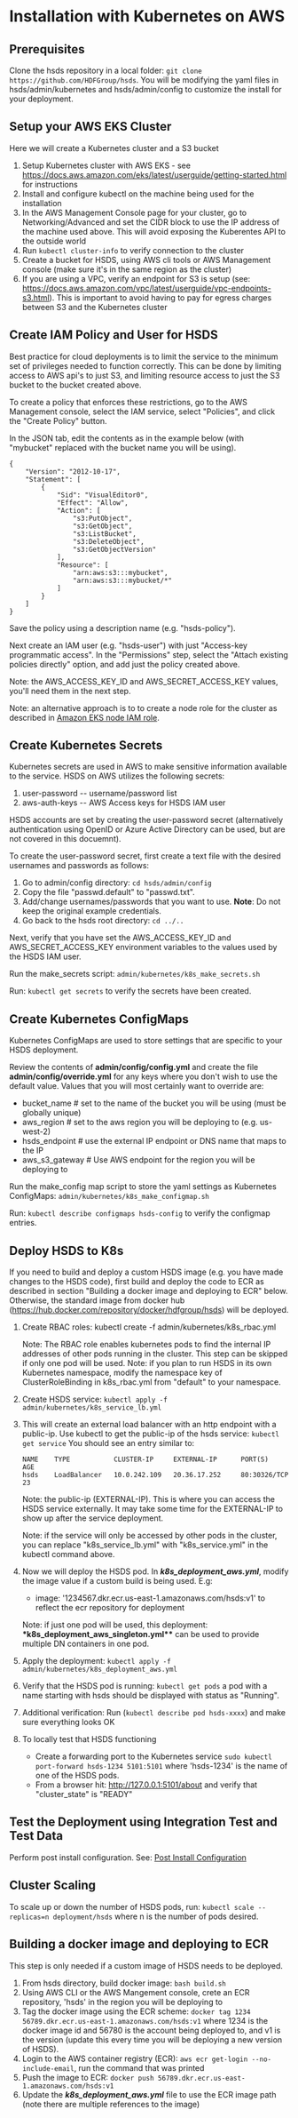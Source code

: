 # Installation with Kubernetes on AWS

## Prerequisites

Clone the hsds repository in a local folder: `git clone https://github.com/HDFGroup/hsds`. You will be modifying
the yaml files in hsds/admin/kubernetes and hsds/admin/config to customize the install for your deployment.

## Setup your AWS EKS Cluster

Here we will create a Kubernetes cluster and a S3 bucket

1. Setup Kubernetes cluster with AWS EKS - see <https://docs.aws.amazon.com/eks/latest/userguide/getting-started.html> for instructions
2. Install and configure kubectl on the machine being used for the installation
3. In the AWS Management Console page for your cluster, go to Networking/Advanced and set the CIDR block to use the
   IP address of the machine used above. This will avoid exposing the Kuberentes API to the outside world
4. Run `kubectl cluster-info` to verify connection to the cluster
5. Create a bucket for HSDS, using AWS cli tools or AWS Management console (make sure it's in the same region as the cluster)
6. If you are using a VPC, verify an endpoint for S3 is setup (see: <https://docs.aws.amazon.com/vpc/latest/userguide/vpc-endpoints-s3.html>). This is important to avoid having to pay for egress charges between S3 and the Kubernetes cluster

## Create IAM Policy and User for HSDS

Best practice for cloud deployments is to limit the service to the minimum set of privileges
needed to function correctly. This can be done by limiting access to AWS api's to just S3,
and limiting resource access to just the S3 bucket to the bucket created above.

To create a policy that enforces these restrictions, go to the AWS Management console, select the
IAM service, select "Policies", and click the "Create Policy" button.

In the JSON tab, edit the contents as in the example below (with "mybucket" replaced with the bucket
name you will be using).

    {
        "Version": "2012-10-17",
        "Statement": [
            {
                "Sid": "VisualEditor0",
                "Effect": "Allow",
                "Action": [
                    "s3:PutObject",
                    "s3:GetObject",
                    "s3:ListBucket",
                    "s3:DeleteObject",
                    "s3:GetObjectVersion"
                ],
                "Resource": [
                    "arn:aws:s3:::mybucket",
                    "arn:aws:s3:::mybucket/*"
                ]
            }
        ]
    }

Save the policy using a description name (e.g. "hsds-policy").

Next create an IAM user (e.g. "hsds-user") with just "Access-key programmatic access". In the "Permissions" step, select the "Attach existing policies directly" option, and add just the policy
created above.

Note: the AWS_ACCESS_KEY_ID and AWS_SECRET_ACCESS_KEY values, you'll need them in the next step.

Note: an alternative approach is to to create a node role for the cluster as described in [Amazon EKS node IAM role](https://docs.aws.amazon.com/eks/latest/userguide/create-node-role.html).

## Create Kubernetes Secrets

Kubernetes secrets are used in AWS to make sensitive information available to the service.
HSDS on AWS utilizes the following secrets:

1. user-password -- username/password list
2. aws-auth-keys -- AWS Access keys for HSDS IAM user

HSDS accounts are set by creating the user-password secret (alternatively authentication using OpenID or Azure Active Directory can be used, but are not covered in this docuemnt).

To create the user-password secret, first create a text file with the desired usernames and passwords as follows:

1. Go to admin/config directory: `cd hsds/admin/config`
2. Copy the file "passwd.default" to "passwd.txt".
3. Add/change usernames/passwords that you want to use. **Note**: Do not keep the original example credentials.
4. Go back to the hsds root directory: `cd ../..`

Next, verify that you have set the AWS_ACCESS_KEY_ID and AWS_SECRET_ACCESS_KEY environment variables
to the values used by the HSDS IAM user.

Run the make_secrets script: `admin/kubernetes/k8s_make_secrets.sh`

Run: `kubectl get secrets` to verify the secrets have been created.

## Create Kubernetes ConfigMaps

Kubernetes ConfigMaps are used to store settings that are specific to your HSDS deployment.

Review the contents of **admin/config/config.yml** and create the file **admin/config/override.yml** for any keys where you don't
wish to use the default value. Values that you will most certainly want to override are:

- bucket_name # set to the name of the bucket you will be using (must be globally unique)
- aws_region # set to the aws region you will be deploying to (e.g. us-west-2)
- hsds_endpoint # use the external IP endpoint or DNS name that maps to the IP
- aws_s3_gateway # Use AWS endpoint for the region you will be deploying to

Run the make_config map script to store the yaml settings as Kubernetes ConfigMaps: `admin/kubernetes/k8s_make_configmap.sh`

Run: `kubectl describe configmaps hsds-config` to verify the configmap entries.

## Deploy HSDS to K8s

If you need to build and deploy a custom HSDS image (e.g. you have made changes to the HSDS code), first build and deploy the code to ECR as described in section "Building a docker image and deploying to ECR" below. Otherwise, the standard image from docker hub (<https://hub.docker.com/repository/docker/hdfgroup/hsds>) will be deployed.

1.  Create RBAC roles: kubectl create -f admin/kubernetes/k8s_rbac.yml

    Note: The RBAC role enables kubernetes pods to find the internal IP addresses of other pods
    running in the cluster. This step can be skipped if only one pod will be used.
    Note: if you plan to run HSDS in its own Kubernetes namespace, modify the namespace key of
    ClusterRoleBinding in k8s_rbac.yml from "default" to your namespace.

2.  Create HSDS service: `kubectl apply -f admin/kubernetes/k8s_service_lb.yml`
3.  This will create an external load balancer with an http endpoint with a public-ip.
    Use kubectl to get the public-ip of the hsds service: `kubectl get service`
    You should see an entry similar to:

        NAME    TYPE           CLUSTER-IP     EXTERNAL-IP      PORT(S)        AGE
        hsds    LoadBalancer   10.0.242.109   20.36.17.252     80:30326/TCP   23

    Note: the public-ip (EXTERNAL-IP). This is where you can access the HSDS service externally. It may take some time for the EXTERNAL-IP to show up after the service deployment.

    Note: if the service will only be accessed by other pods in the cluster, you can replace
    "k8s_service_lb.yml" with "k8s_service.yml" in the kubectl command above.

4.  Now we will deploy the HSDS pod. In **_k8s_deployment_aws.yml_**, modify the image
    value if a custom build is being used. E.g:

    - image: '1234567.dkr.ecr.us-east-1.amazonaws.com/hsds:v1' to reflect the ecr repository for deployment

    Note: if just one pod will be used, this deployment: **\*k8s_deployment_aws_singleton.yml\*\***
    can be used to provide multiple DN containers in one pod.

5.  Apply the deployment: `kubectl apply -f admin/kubernetes/k8s_deployment_aws.yml`
6.  Verify that the HSDS pod is running: `kubectl get pods` a pod with a name starting with hsds should be displayed with status as "Running".
7.  Additional verification: Run (`kubectl describe pod hsds-xxxx`) and make sure everything looks OK
8.  To locally test that HSDS functioning
    - Create a forwarding port to the Kubernetes service `sudo kubectl port-forward hsds-1234 5101:5101` where 'hsds-1234' is the name of one of the HSDS pods.
    - From a browser hit: <http://127.0.0.1:5101/about> and verify that "cluster_state" is "READY"

## Test the Deployment using Integration Test and Test Data

Perform post install configuration. See: [Post Install Configuration](post_install.md)

## Cluster Scaling

To scale up or down the number of HSDS pods, run:
`kubectl scale --replicas=n deployment/hsds` where n is the number of pods desired.

## Building a docker image and deploying to ECR

This step is only needed if a custom image of HSDS needs to be deployed.

1. From hsds directory, build docker image: `bash build.sh`
2. Using AWS CLI or the AWS Mangement console, crete an ECR repository, 'hsds' in the region you will be deploying to
3. Tag the docker image using the ECR scheme: `docker tag 1234 56789.dkr.ecr.us-east-1.amazonaws.com/hsds:v1` where 1234 is the docker image id and 56780 is the account being deployed to, and v1 is the version (update this every time you will be deploying a new version of HSDS).
4. Login to the AWS container registry (ECR): `aws ecr get-login --no-include-email`, run the command that was printed
5. Push the image to ECR: `docker push 56789.dkr.ecr.us-east-1.amazonaws.com/hsds:v1`
6. Update the **_k8s_deployment_aws.yml_** file to use the ECR image path (note there are multiple references to the image)

